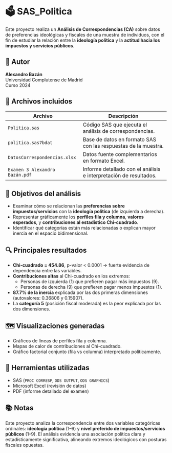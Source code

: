 # 🗳️ SAS_Politica

Este proyecto realiza un **Análisis de Correspondencias (CA)** sobre datos de preferencias ideológicas y fiscales de una muestra de individuos, con el fin de estudiar la relación entre la **ideología política** y la **actitud hacia los impuestos y servicios públicos**.

## 👤 Autor

**Alexandro Bazán**  
Universidad Complutense de Madrid  
Curso 2024

## 📁 Archivos incluidos

| Archivo | Descripción |
|--------|-------------|
| `Politica.sas` | Código SAS que ejecuta el análisis de correspondencias. |
| `politica.sas7bdat` | Base de datos en formato SAS con las respuestas de la muestra. |
| `DatosCorrespondencias.xlsx` | Datos fuente complementarios en formato Excel. |
| `Examen 3 Alexandro Bazán.pdf` | Informe detallado con el análisis e interpretación de resultados. |

## 📌 Objetivos del análisis

- Examinar cómo se relacionan las **preferencias sobre impuestos/servicios** con la **ideología política** (de izquierda a derecha).
- Representar gráficamente los **perfiles fila y columna**, **valores esperados**, y **contribuciones al estadístico Chi-cuadrado**.
- Identificar qué categorías están más relacionadas o explican mayor inercia en el espacio bidimensional.

## 🔍 Principales resultados

- **Chi-cuadrado = 454.86**, p-valor < 0.0001 → fuerte evidencia de dependencia entre las variables.
- **Contribuciones altas** al Chi-cuadrado en los extremos:  
  - Personas de izquierda (1) que prefieren pagar más impuestos (9).
  - Personas de derecha (9) que prefieren pagar menos impuestos (1).
- **87.7% de la inercia** explicada por las dos primeras dimensiones (autovalores: 0.36806 y 0.15907).
- La **categoría 5** (posición fiscal moderada) es la peor explicada por las dos dimensiones.

## 🗺️ Visualizaciones generadas

- Gráficos de líneas de perfiles fila y columna.
- Mapas de calor de contribuciones al Chi-cuadrado.
- Gráfico factorial conjunto (fila vs columna) interpretado políticamente.

## 🧠 Herramientas utilizadas

- SAS (`PROC CORRESP`, `ODS OUTPUT`, `ODS GRAPHICS`)
- Microsoft Excel (revisión de datos)
- PDF (informe detallado del examen)

## 📚 Notas

Este proyecto analiza la correspondencia entre dos variables categóricas ordinales: **ideología política** (1–9) y **nivel preferido de impuestos/servicios públicos** (1–9). El análisis evidencia una asociación política clara y estadísticamente significativa, alineando extremos ideológicos con posturas fiscales opuestas.